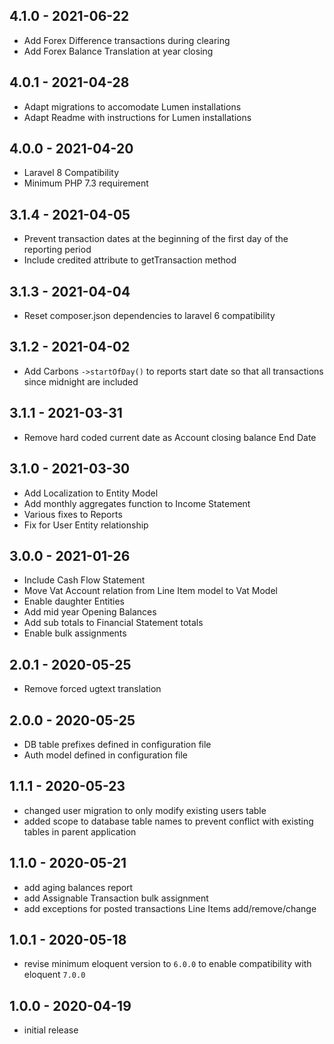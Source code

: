 ## 4.1.0 - 2021-06-22

- Add Forex Difference transactions during clearing 
- Add Forex Balance Translation at year closing
## 4.0.1 - 2021-04-28

- Adapt migrations to accomodate Lumen installations
- Adapt Readme with instructions for Lumen installations
## 4.0.0 - 2021-04-20

- Laravel 8 Compatibility
- Minimum PHP 7.3 requirement
## 3.1.4 - 2021-04-05

- Prevent transaction dates at the beginning of the first day of the reporting period
- Include credited attribute to getTransaction method
## 3.1.3 - 2021-04-04

- Reset composer.json dependencies to laravel 6 compatibility
## 3.1.2 - 2021-04-02

- Add Carbons `->startOfDay()` to reports start date so that all transactions since midnight are included
## 3.1.1 - 2021-03-31

- Remove hard coded current date as Account closing balance End Date
## 3.1.0 - 2021-03-30

- Add Localization to Entity Model
- Add monthly aggregates function to Income Statement
- Various fixes to Reports
- Fix for User Entity relationship
## 3.0.0 - 2021-01-26

- Include Cash Flow Statement
- Move Vat Account relation from Line Item model to Vat Model
- Enable daughter Entities
- Add mid year Opening Balances
- Add sub totals to Financial Statement totals
- Enable bulk assignments

## 2.0.1 - 2020-05-25

- Remove forced ugtext translation

## 2.0.0 - 2020-05-25

- DB table prefixes defined in configuration file
- Auth model defined in configuration file

## 1.1.1 - 2020-05-23
- changed user migration to only modify existing users table
- added scope to database table names to prevent conflict with existing tables in parent application

## 1.1.0 - 2020-05-21
- add aging balances report
- add Assignable Transaction bulk assignment
- add exceptions for posted transactions Line Items add/remove/change

## 1.0.1 - 2020-05-18

- revise minimum eloquent version to `6.0.0` to enable compatibility with eloquent `7.0.0`

## 1.0.0 - 2020-04-19

- initial release